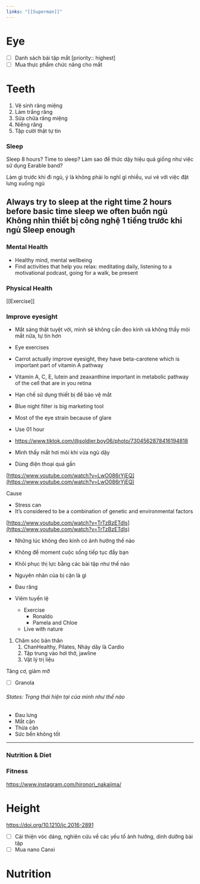 ```yaml
---
links: "[[Superman]]"
---
```

# Eye

- [ ] Danh sách bài tập mắt [priority:: highest]
- [ ] Mua thực phẩm chức năng cho mắt

# Teeth

1. Vệ sinh răng miệng
2. Làm trắng răng
3. Sửa chữa răng miệng
4. Niềng răng
5. Tập cười thật tự tin

### Sleep

Sleep 8 hours? Time to sleep? Làm sao để thức dậy hiệu quả giống như việc sử dụng Earable band?

Làm gì trước khi đi ngủ, ý là không phải lo nghĩ gì nhiều, vui vẻ với việc đặt lưng xuống ngủ

Always try to sleep at the right time
2 hours before basic time sleep we often buồn ngủ
Không nhìn thiết bị công nghệ 1 tiếng trước khi ngủ
Sleep enough
---

### Mental Health

- Healthy mind, mental wellbeing
- Find activities that help you relax: meditating daily, listening to a motivational podcast, going for a walk, be present

### Physical Health

[[Exercise]]

### Improve eyesight

- Mắt sáng thật tuyệt vời, mình sẽ không cần đeo kính và không thấy mỏi mắt nữa, tự tin hơn
- Eye exercises
- Carrot actually improve eyesight, they have beta-carotene which is important part of vitamin A pathway
- Vitamin A, C, E, lutein and zeaxanthine important in metabolic pathway of the cell that are in you retina
- Hạn chế sử dụng thiết bị để bảo vệ mắt
- Blue night filter is big marketing tool
- Most of the eye strain because of glare

- Use 01 hour
    
- https://www.tiktok.com/@soldier.boy06/photo/7304562878416194818
    
- Mình thấy mắt hơi mỏi khi vừa ngủ dậy
    
- Dùng điện thoại quá gần

[https://www.youtube.com/watch?v=LwO086rYjEQ](https://www.youtube.com/watch?v=LwO086rYjEQ)

Cause

- Stress can
- It’s considered to be a combination of genetic and environmental factors

[https://www.youtube.com/watch?v=TrTzBzETdls](https://www.youtube.com/watch?v=TrTzBzETdls)

- Những lúc không đeo kính có ảnh hưởng thế nào
- Không để moment cuộc sống tiếp tục đẩy bạn
- Khôi phục thị lực bằng các bài tập như thế nào
- Nguyên nhân của bị cận là gì
- Đau răng
- Viêm tuyến lệ

    - Exercise
        - Ronaldo
        - Pamela and Chloe
    - Live with nature

1. Chăm sóc bản thân
    1. ChanHealthy, Pilates, Nhày dây là Cardio
    2. Tập trung vào hơi thở, jawline
    3. Vật lý trị liệu

Tâng cơ, giảm mỡ

- [ ] Granola 
###### States: Trạng thái hiện tại của mình như thế nào

- Đau lưng
- Mắt cận
- Thừa cân
- Sức bền không tốt

---

### Nutrition & Diet

### Fitness

https://www.instagram.com/hironori_nakajima/

# Height

https://doi.org/10.1210/jc.2016-2891

- [ ] Cải thiện vóc dáng, nghiên cứu về các yếu tố ảnh hưởng, dinh dưỡng bài tập
- [ ] Mua nano Canxi

# Nutrition